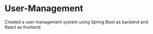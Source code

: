 # User-Management
Created a user management system using Spring Boot as backend and React as frontend.
